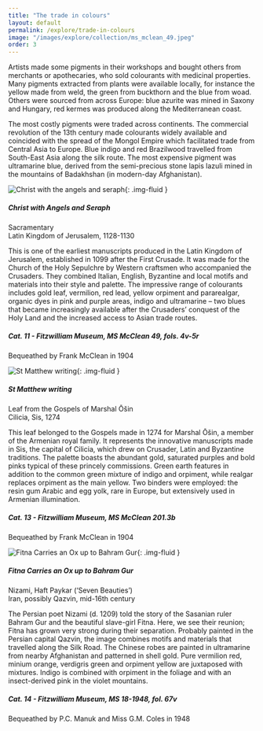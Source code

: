 ```yaml
---
title: "The trade in colours"
layout: default
permalink: /explore/trade-in-colours
image: "/images/explore/collection/ms_mclean_49.jpeg"
order: 3
---
```

Artists made some pigments in their workshops and bought others from merchants or apothecaries, who sold colourants with medicinal properties. Many pigments extracted from plants were available locally, for instance the yellow made from weld, the green from buckthorn and the blue from woad. Others were sourced from across Europe: blue azurite was mined in Saxony and Hungary, red kermes was produced along the Mediterranean coast.

The most costly pigments were traded across continents. The commercial revolution of the 13th century made colourants widely available and coincided with the spread of the Mongol Empire which facilitated trade from Central Asia to Europe. Blue indigo and red Brazilwood travelled from South-East Asia along the silk route. The most expensive pigment was ultramarine blue, derived from the semi-precious stone lapis lazuli mined in the mountains of Badakhshan (in modern-day Afghanistan). 

![Christ with the angels and seraph]({{site.baseurl}}/images/explore/MS%20McClean%2049%20%284v-5r%29resized.jpeg){: .img-fluid }

##### Christ with Angels and Seraph  
Sacramentary  
Latin Kingdom of Jerusalem, 1128-1130

This is one of the earliest manuscripts produced in the Latin Kingdom of Jerusalem, established in 1099 after the First Crusade. It was made for the Church of the Holy Sepulchre by Western craftsmen who accompanied the Crusaders. They combined Italian, English, Byzantine and local motifs and materials into their style and palette. The impressive range of colourants includes gold leaf, vermilion, red lead, yellow orpiment and pararealgar, organic dyes in pink and purple areas, indigo and ultramarine – two blues that became increasingly available after the Crusaders’ conquest of the Holy Land and the increased access to Asian trade routes.

##### Cat. 11 - Fitzwilliam Museum, MS McClean 49, fols. 4v-5r  
Bequeathed by Frank McClean in 1904

![St Matthew writing]({{site.baseurl}}/images/explore/colour_3_3.jpeg){: .img-fluid }

##### St Matthew writing  
Leaf from the Gospels of Marshal Ōšin  
Cilicia, Sis, 1274

This leaf belonged to the Gospels made in 1274 for Marshal Ōšin, a member of the Armenian royal family. It represents the innovative manuscripts made in Sis, the capital of Cilicia, which drew on Crusader, Latin and Byzantine traditions. The palette boasts the abundant gold, saturated purples and bold pinks typical of these princely commissions. Green earth features in addition to the common green mixture of indigo and orpiment, while realgar replaces orpiment as the main yellow. Two binders were employed: the resin gum Arabic and egg yolk, rare in Europe, but extensively used in Armenian illumination.

##### Cat. 13 - Fitzwilliam Museum, MS McClean 201.3b  
Bequeathed by Frank McClean in 1904

![Fitna Carries an Ox up to Bahram Gur]({{site.baseurl}}/images/explore/colour_3_4.jpeg){: .img-fluid }

##### Fitna Carries an Ox up to Bahram Gur  
Nizami, Haft Paykar (‘Seven Beauties’)  
Iran, possibly Qazvin, mid-16th century

The Persian poet Nizami (d. 1209) told the story of the Sasanian ruler Bahram Gur and the beautiful slave-girl Fitna. Here, we see their reunion; Fitna has grown very strong during their separation. Probably painted in the Persian capital Qazvin, the image combines motifs and materials that travelled along the Silk Road. The Chinese robes are painted in ultramarine from nearby Afghanistan and patterned in shell gold. Pure vermilion red, minium orange, verdigris green and orpiment yellow are juxtaposed with mixtures. Indigo is combined with orpiment in the foliage and with an insect-derived pink in the violet mountains.

##### Cat. 14 - Fitzwilliam Museum, MS 18-1948, fol. 67v  
Bequeathed by P.C. Manuk and Miss G.M. Coles in 1948
